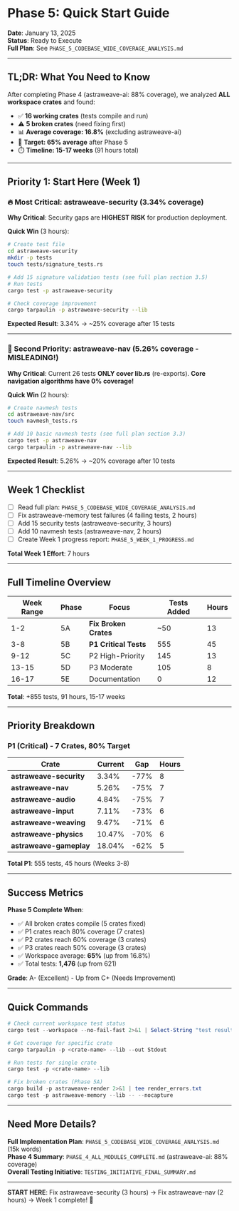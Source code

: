 # Phase 5: Quick Start Guide

**Date**: January 13, 2025  
**Status**: Ready to Execute  
**Full Plan**: See `PHASE_5_CODEBASE_WIDE_COVERAGE_ANALYSIS.md`

---

## TL;DR: What You Need to Know

After completing Phase 4 (astraweave-ai: 88% coverage), we analyzed **ALL workspace crates** and found:

- ✅ **16 working crates** (tests compile and run)
- ⚠️ **5 broken crates** (need fixing first)
- 📊 **Average coverage: 16.8%** (excluding astraweave-ai)
- 🎯 **Target: 65% average** after Phase 5
- ⏱️ **Timeline: 15-17 weeks** (91 hours total)

---

## Priority 1: Start Here (Week 1)

### 🔥 Most Critical: astraweave-security (3.34% coverage)

**Why Critical**: Security gaps are **HIGHEST RISK** for production deployment.

**Quick Win** (3 hours):
```bash
# Create test file
cd astraweave-security
mkdir -p tests
touch tests/signature_tests.rs

# Add 15 signature validation tests (see full plan section 3.5)
# Run tests
cargo test -p astraweave-security

# Check coverage improvement
cargo tarpaulin -p astraweave-security --lib
```

**Expected Result**: 3.34% → ~25% coverage after 15 tests

---

### 🚨 Second Priority: astraweave-nav (5.26% coverage - MISLEADING!)

**Why Critical**: Current 26 tests **ONLY cover lib.rs** (re-exports). **Core navigation algorithms have 0% coverage!**

**Quick Win** (2 hours):
```bash
# Create navmesh tests
cd astraweave-nav/src
touch navmesh_tests.rs

# Add 10 basic navmesh tests (see full plan section 3.3)
cargo test -p astraweave-nav
cargo tarpaulin -p astraweave-nav --lib
```

**Expected Result**: 5.26% → ~20% coverage after 10 tests

---

## Week 1 Checklist

- [ ] Read full plan: `PHASE_5_CODEBASE_WIDE_COVERAGE_ANALYSIS.md`
- [ ] Fix astraweave-memory test failures (4 failing tests, 2 hours)
- [ ] Add 15 security tests (astraweave-security, 3 hours)
- [ ] Add 10 navmesh tests (astraweave-nav, 2 hours)
- [ ] Create Week 1 progress report: `PHASE_5_WEEK_1_PROGRESS.md`

**Total Week 1 Effort**: 7 hours

---

## Full Timeline Overview

| Week Range | Phase | Focus | Tests Added | Hours |
|------------|-------|-------|-------------|-------|
| 1-2 | 5A | **Fix Broken Crates** | ~50 | 13 |
| 3-8 | 5B | **P1 Critical Tests** | 555 | 45 |
| 9-12 | 5C | P2 High-Priority | 145 | 13 |
| 13-15 | 5D | P3 Moderate | 105 | 8 |
| 16-17 | 5E | Documentation | 0 | 12 |

**Total**: +855 tests, 91 hours, 15-17 weeks

---

## Priority Breakdown

### P1 (Critical) - 7 Crates, 80% Target

| Crate | Current | Gap | Hours |
|-------|---------|-----|-------|
| **astraweave-security** | 3.34% | -77% | 8 |
| **astraweave-nav** | 5.26% | -75% | 7 |
| **astraweave-audio** | 4.84% | -75% | 7 |
| **astraweave-input** | 7.11% | -73% | 6 |
| **astraweave-weaving** | 9.47% | -71% | 6 |
| **astraweave-physics** | 10.47% | -70% | 6 |
| **astraweave-gameplay** | 18.04% | -62% | 5 |

**Total P1**: 555 tests, 45 hours (Weeks 3-8)

---

## Success Metrics

**Phase 5 Complete When**:
- ✅ All broken crates compile (5 crates fixed)
- ✅ P1 crates reach 80% coverage (7 crates)
- ✅ P2 crates reach 60% coverage (3 crates)
- ✅ P3 crates reach 50% coverage (3 crates)
- ✅ Workspace average: **65%** (up from 16.8%)
- ✅ Total tests: **1,476** (up from 621)

**Grade**: A- (Excellent) - Up from C+ (Needs Improvement)

---

## Quick Commands

```powershell
# Check current workspace test status
cargo test --workspace --no-fail-fast 2>&1 | Select-String "test result:"

# Get coverage for specific crate
cargo tarpaulin -p <crate-name> --lib --out Stdout

# Run tests for single crate
cargo test -p <crate-name> --lib

# Fix broken crates (Phase 5A)
cargo build -p astraweave-render 2>&1 | tee render_errors.txt
cargo test -p astraweave-memory --lib -- --nocapture
```

---

## Need More Details?

**Full Implementation Plan**: `PHASE_5_CODEBASE_WIDE_COVERAGE_ANALYSIS.md` (15k words)  
**Phase 4 Summary**: `PHASE_4_ALL_MODULES_COMPLETE.md` (astraweave-ai: 88% coverage)  
**Overall Testing Initiative**: `TESTING_INITIATIVE_FINAL_SUMMARY.md`

---

**START HERE**: Fix astraweave-security (3 hours) → Fix astraweave-nav (2 hours) → Week 1 complete! 🚀
